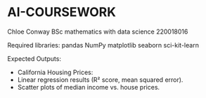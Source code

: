# AI-COURSEWORK

Chloe Conway
BSc mathematics with data science
220018016


Required libraries:
pandas
NumPy
matplotlib
seaborn
sci-kit-learn

Expected Outputs:
- California Housing Prices:
- Linear regression results (R² score, mean squared error).
- Scatter plots of median income vs. house prices.
